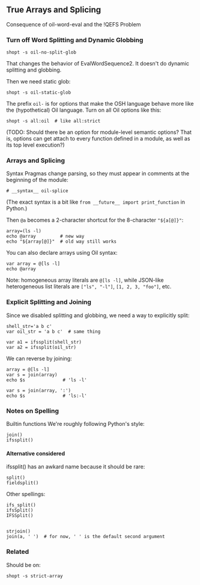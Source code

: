 True Arrays and Splicing
------------------------

Consequence of oil-word-eval and the !QEFS Problem

### Turn off Word Splitting and Dynamic Globbing

    shopt -s oil-no-split-glob

That changes the behavior of EvalWordSequence2.  It doesn't do dynamic
splitting and globbing.

Then we need static glob:

    shopt -s oil-static-glob

The prefix `oil-` is for options that make the OSH language behave more like
the (hypothetical) Oil language.  Turn on all Oil options like this:

    shopt -s all:oil  # like all:strict

(TODO: Should there be an option for module-level semantic options?  That is,
options can get attach to every function defined in a module, as well as its
top level execution?)

### Arrays and Splicing

Syntax Pragmas change parsing, so they must appear in comments at the beginning
of the module:

    # __syntax__ oil-splice

(The exact syntax is a bit like `from __future__ import print_function` in
Python.)


Then `@a` becomes a 2-character shortcut for the 8-character `"${a[@]}"`:

    array=(ls -l)
    echo @array         # new way
    echo "${array[@]}"  # old way still works

You can also declare arrays using Oil syntax:

    var array = @[ls -l]
    echo @array

Note: homogeneous array literals are `@[ls -l]`, while JSON-like heterogeneous
list literals are `["ls", "-l"]`, `[1, 2, 3, "foo"]`, etc.



### Explicit Splitting and Joining

Since we disabled splitting and globbing, we need a way to explicitly split:


    shell_str='a b c'
    var oil_str = 'a b c'  # same thing

    var a1 = ifssplit(shell_str)
    var a2 = ifssplit(oil_str)

We can reverse by joining:

    array = @[ls -l]
    var s = join(array)
    echo $s              # 'ls -l'

    var s = join(array, ':')
    echo $s              # 'ls:-l'


### Notes on Spelling

Builtin functions We're roughly following Python's style:

    join()
    ifssplit()

#### Alternative considered

ifssplit() has an awkard name because it should be rare:

    split()
    fieldsplit()

Other spellings:

    ifs_split()
    ifsSplit()
    IFSSplit()


    strjoin()
    join(a, ' ')  # for now, ' ' is the default second argument


### Related

Should be on:

    shopt -s strict-array

